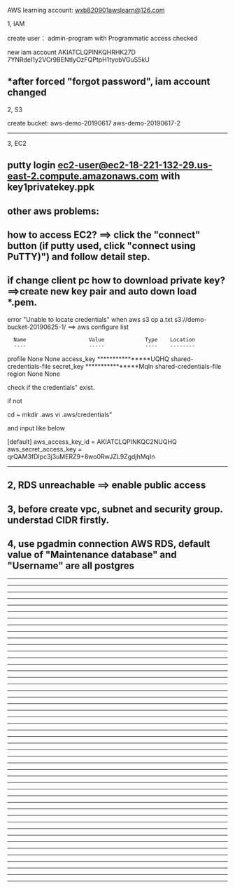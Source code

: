 AWS learning account: wxb820901awslearn@126.com

1, IAM

create user：  admin-program
with Programmatic access checked


new iam account
AKIATCLQPINKQHRHK27D
7YNRdeI1y2VCr9BENtIyOzFQPtpH1tyobVGuS5kU

*after forced "forgot password", iam account changed
------------------------------------------------------------------------------------------------------------------------
2, S3

create bucket: 	aws-demo-20190617
				aws-demo-20190617-2

------------------------------------------------------------------------------------------------------------------------
3, EC2

putty login ec2-user@ec2-18-221-132-29.us-east-2.compute.amazonaws.com with key1privatekey.ppk
------------------------------------------------------------------------------------------------------------------------
other aws problems:
------------------------------------------------------------------------------------------------------------------------
how to access EC2?
==> click the "connect" button (if putty used, click "connect using PuTTY)") and follow detail step.
------------------------------------------------------------------------------------------------------------------------
if change client pc how to download private key?
==>create new key pair and auto down load *.pem.
------------------------------------------------------------------------------------------------------------------------
error "Unable to locate credentials" when aws s3 cp a.txt s3://demo-bucket-20190625-1/
==> aws configure list

      Name                    Value             Type    Location
      ----                    -----             ----    --------
   profile                <not set>             None    None
access_key     ****************UQHQ shared-credentials-file
secret_key     ****************MqIn shared-credentials-file
    region                <not set>             None    None

check if the credentials" exist.

if not

cd ~
mkdir .aws
vi .aws/credentials"

and input like below

[default]
aws_access_key_id = AKIATCLQPINKQC2NUQHQ
aws_secret_access_key = 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

------------------------------------------------------------------------------------------------------------------------
2, RDS unreachable
==> enable public access
------------------------------------------------------------------------------------------------------------------------
3, before create vpc, subnet and security group. understad CIDR firstly.
------------------------------------------------------------------------------------------------------------------------
4, use pgadmin connection AWS RDS, default value of "Maintenance database" and "Username" are all postgres
------------------------------------------------------------------------------------------------------------------------
------------------------------------------------------------------------------------------------------------------------
------------------------------------------------------------------------------------------------------------------------
------------------------------------------------------------------------------------------------------------------------
------------------------------------------------------------------------------------------------------------------------
------------------------------------------------------------------------------------------------------------------------
------------------------------------------------------------------------------------------------------------------------
------------------------------------------------------------------------------------------------------------------------
------------------------------------------------------------------------------------------------------------------------
------------------------------------------------------------------------------------------------------------------------
------------------------------------------------------------------------------------------------------------------------
------------------------------------------------------------------------------------------------------------------------
------------------------------------------------------------------------------------------------------------------------
------------------------------------------------------------------------------------------------------------------------
------------------------------------------------------------------------------------------------------------------------
------------------------------------------------------------------------------------------------------------------------
------------------------------------------------------------------------------------------------------------------------
------------------------------------------------------------------------------------------------------------------------
------------------------------------------------------------------------------------------------------------------------
------------------------------------------------------------------------------------------------------------------------
------------------------------------------------------------------------------------------------------------------------
------------------------------------------------------------------------------------------------------------------------
------------------------------------------------------------------------------------------------------------------------
------------------------------------------------------------------------------------------------------------------------
------------------------------------------------------------------------------------------------------------------------
------------------------------------------------------------------------------------------------------------------------
------------------------------------------------------------------------------------------------------------------------
------------------------------------------------------------------------------------------------------------------------
------------------------------------------------------------------------------------------------------------------------
------------------------------------------------------------------------------------------------------------------------
------------------------------------------------------------------------------------------------------------------------
------------------------------------------------------------------------------------------------------------------------
------------------------------------------------------------------------------------------------------------------------
------------------------------------------------------------------------------------------------------------------------
------------------------------------------------------------------------------------------------------------------------
------------------------------------------------------------------------------------------------------------------------
------------------------------------------------------------------------------------------------------------------------
------------------------------------------------------------------------------------------------------------------------
------------------------------------------------------------------------------------------------------------------------
------------------------------------------------------------------------------------------------------------------------
------------------------------------------------------------------------------------------------------------------------
------------------------------------------------------------------------------------------------------------------------
------------------------------------------------------------------------------------------------------------------------
------------------------------------------------------------------------------------------------------------------------
------------------------------------------------------------------------------------------------------------------------
------------------------------------------------------------------------------------------------------------------------
------------------------------------------------------------------------------------------------------------------------
------------------------------------------------------------------------------------------------------------------------